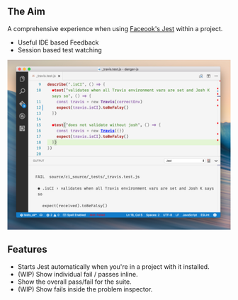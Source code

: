  ## The Aim

A comprehensive experience when using [Faceook's Jest](https://github.com/facebook/jest) within a project. 

* Useful IDE based Feedback
* Session based test watching

![Screenshot](images/screenshot.png)

## Features

* Starts Jest automatically when you're in a project with it installed.
* (WIP) Show individual fail / passes inline.
* Show the overall pass/fail for the suite.
* (WIP) Show fails inside the problem inspector.
